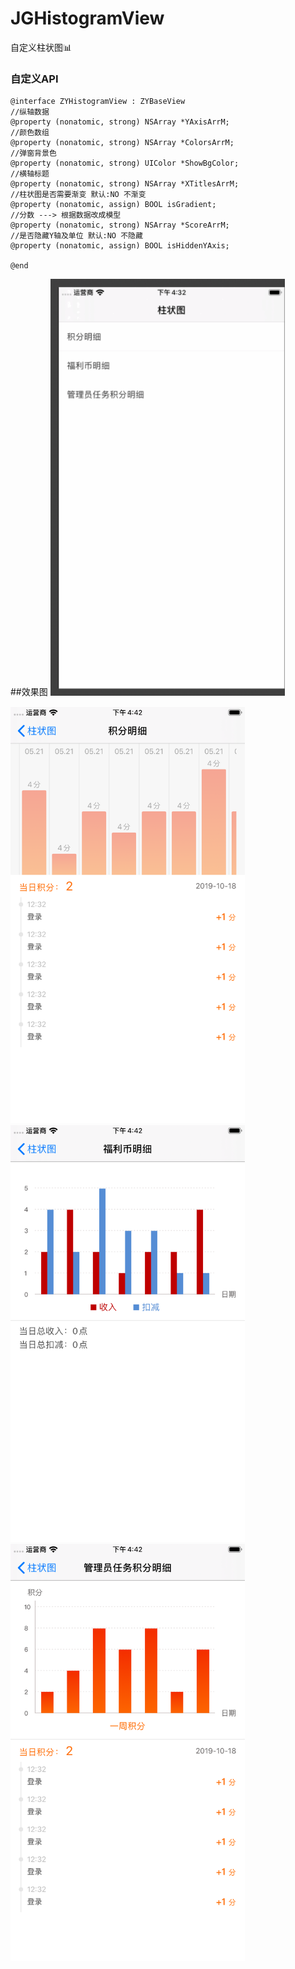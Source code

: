 # JGHistogramView
自定义柱状图📊

### 自定义API

```
@interface ZYHistogramView : ZYBaseView
//纵轴数据
@property (nonatomic, strong) NSArray *YAxisArrM;
//颜色数组
@property (nonatomic, strong) NSArray *ColorsArrM;
//弹窗背景色
@property (nonatomic, strong) UIColor *ShowBgColor;
//横轴标题
@property (nonatomic, strong) NSArray *XTitlesArrM;
//柱状图是否需要渐变 默认:NO 不渐变
@property (nonatomic, assign) BOOL isGradient;
//分数 ---> 根据数据改成模型
@property (nonatomic, strong) NSArray *ScoreArrM;
//是否隐藏Y轴及单位 默认:NO 不隐藏
@property (nonatomic, assign) BOOL isHiddenYAxis;

@end
```


##效果图
<img src="./Images/HistogramV.gif" width="375">

<img src="./Images/1.png" width="375">  <img src="./Images/2.png" width="375"> 
<img src="./Images/3.png" width="375"> 
